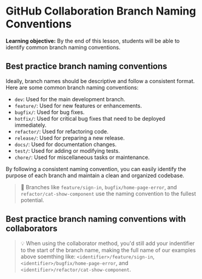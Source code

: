 <h1>
  <span class="headline">GitHub Collaboration</span>
  <span class="subhead">Branch Naming Conventions</span>
</h1>

**Learning objective:** By the end of this lesson, students will be able to identify common branch naming conventions.

## Best practice branch naming conventions

Ideally, branch names should be descriptive and follow a consistent format. Here are some common branch naming conventions:

- `dev`: Used for the main development branch.
- `feature/`: Used for new features or enhancements.
- `bugfix/`: Used for bug fixes.
- `hotfix/`: Used for critical bug fixes that need to be deployed immediately.
- `refactor/`: Used for refactoring code.
- `release/`: Used for preparing a new release.
- `docs/`: Used for documentation changes.
- `test/`: Used for adding or modifying tests.
- `chore/`: Used for miscellaneous tasks or maintenance.

By following a consistent naming convention, you can easily identify the purpose of each branch and maintain a clean and organized codebase.

> 🧠 Branches like `feature/sign-in`, `bugfix/home-page-error`, and `refactor/cat-show-component` use the naming convention to the fullest potential.

## Best practice branch naming conventions with collaborators

> 💡 When using the collaborator method, you'd still add your indentifier to the start of the branch name, making the full name of our examples above soemthing like: `<identifier>/feature/sign-in`, `<identifier>/bugfix/home-page-error`, and `<identifier>/refactor/cat-show-component`.
